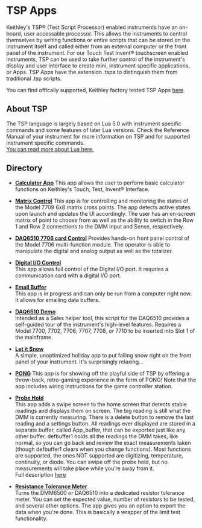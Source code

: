 # TSP Apps

Keithley's TSP&reg; (Test Script Processor) enabled instruments have an on-board, user accessable processor. This allows the instruments to control themselves by writing functions or entire scripts that can be stored on the instrument itself and called either from an external computer or the front panel of the instrument. For our Touch Test Invent&reg; touchscreen enabled instruments, TSP can be used to take further control of the instrument's display and user interface to create mini, instrument specific applications, or Apps. TSP Apps have the extension .tspa to distinquish them from traditional .tsp scripts.

You can find offically supported, Keithley factory tested TSP Apps [here](https://www.tek.com/keithley/tsp-applications-for-touch-test-invent-models).

## About TSP

The TSP language is largely based on Lua 5.0 with instrument specific commands and some features of later Lua versions. Check the Reference Manual of your instrument for more information on TSP and for supported instrument specific commands.  
[You can read more about Lua here.](https://www.lua.org/)

## Directory

[comment]: **[Title](./file.tspa)**  

* **[Calculator App](./CalculatorApp.tspa)**
This app allows the user to perform basic calculator functions on Keithley's Touch, Test, Invent® Interface.

* **[Matrix Control](./DAQ6510_MatrxCtrl.tspa)**
This app is for controlling and monitoring the states of the Model 7709 6x8 matrix cross points. The app detects active states upon launch and updates the UI accordingly. The user has an on-screen matrix of point to choose from as well as the ability to switch in the Row 1 and Row 2 connections to the DMM Input and Sense, respectively. 

* **[DAQ6510 7706 card Control](./DAQ6510_MultiFuncCtrl.tspa)**
Provides hands-on front panel control of the Model 7706 multi-function module. The operator is able to manipulate the digital and analog output as well as the totalizer.

* **[Digital I/O Control](./DIOControlFull.tspa)**  
This app allows full control of the Digital I/O port.  It requries a communication card with a digital I/O port.

* **[Email Buffer](./email.tspa)**  
This app is in progress and can only be run from a computer right now.  It allows for emailing data buffers.

* **[DAQ6510 Demo](./KE_DAQ6510_Demo.tsp)**  
Intended as a Sales helper tool, this script for the DAQ6510 provides a self-guided tour of the instrument's high-level features. Requires a Model 7700, 7702, 7706, 7707, 7708, or 7710 to be inserted into Slot 1 of the mainframe. 

* **[Let it Snow](./let_it_snow.tspa)**  
A simple, unoptimized holiday app to put falling snow right on the front panel of your instrument. It's surprisingly relaxing...

* **[PONG](./Pong.tspa)**
This app is for showing off the playful side of TSP by offering a throw-back, retro-gaming experience in the form of PONG! Note that the app includes wiring instructions for the game controller station. 

* **[Probe Hold](./Probe_Hold.tspa)**  
This app adds a swipe screen to the home screen that detects stable readings and displays them on screen. The big reading is still what the DMM is currently measuring. There is a delete button to remove the last reading and a settings button. All readings ever displayed are stored in a separate buffer, called App_buffer, that can be exported just like any other buffer. defbuffer1 holds all the readings the DMM takes, like normal, so you can go back and review the exact measurements taken (though defbuffer1 clears when you change functions). Most functions are supported, the ones NOT supported are digitizing, temperature, continuity, or diode. You can swipe off the probe hold, but no measurements will take place while you’re away from it.  
Full description [here](https://forum.tek.com/viewtopic.php?f=617&t=141115)

* **[Resistance Tolerance Meter](./Resistance_Tolerance_Meter.tspa)**  
Turns the DMM6500 or DAQ6510 into a dedicated resistor tolerance meter. You can set the expected value, number of resistors to be tested, and several other options. The app gives you an option to export the data when you're done. This is basically a wrapper of the limit test functionality.
